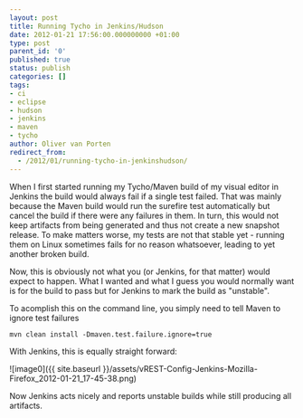 ```yaml
---
layout: post
title: Running Tycho in Jenkins/Hudson
date: 2012-01-21 17:56:00.000000000 +01:00
type: post
parent_id: '0'
published: true
status: publish
categories: []
tags:
- ci
- eclipse
- hudson
- jenkins
- maven
- tycho
author: Oliver van Porten
redirect_from:
  - /2012/01/running-tycho-in-jenkinshudson/
---
```

When I first started running my Tycho/Maven build of my visual editor in Jenkins the build would always fail if a single test failed. That was mainly because the Maven build would run the surefire test automatically but cancel the build if there were any failures in them. In turn, this would not keep artifacts from being generated and thus not create a new snapshot release. To make matters worse, my tests are not that stable yet - running them on Linux sometimes fails for no reason whatsoever, leading to yet another broken build.

Now, this is obviously not what you (or Jenkins, for that matter) would expect to happen. What I wanted and what I guess you would normally want is for the build to pass but for Jenkins to mark the build as "unstable".

To acomplish this on the command line, you simply need to tell Maven to ignore test failures

``` console
mvn clean install -Dmaven.test.failure.ignore=true
```

With Jenkins, this is equally straight forward:

![image0]({{ site.baseurl }}/assets/vREST-Config-Jenkins-Mozilla-Firefox_2012-01-21_17-45-38.png)

Now Jenkins acts nicely and reports unstable builds while still producing all artifacts.